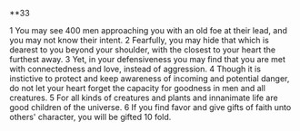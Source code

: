 **33  

1 You may see 400 men approaching you with an old foe at their lead, and you may not know their intent. 2 Fearfully, you may hide that which is dearest to you beyond your shoulder, with the closest to your heart the furthest away. 3 Yet, in your defensiveness you may find that you are met with connectedness and love, instead of aggression. 4 Though it is instictive to protect and keep awareness of incoming and potential danger, do not let your heart forget the capacity for goodness in men and all creatures. 5 For all kinds of creatures and plants and innanimate life are good children of the universe. 6 If you find favor and give gifts of faith unto others' character, you will be gifted 10 fold.
